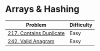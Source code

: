 # Arrays & Hashing

| Problem                                                                      | Difficulty |
| ---------------------------------------------------------------------------- | ---------- |
| [217. Contains Duplicate](https://leetcode.com/problems/contains-duplicate/) | Easy       |
| [242. Valid Anagram](https://leetcode.com/problems/valid-anagram/)           | Easy       |
